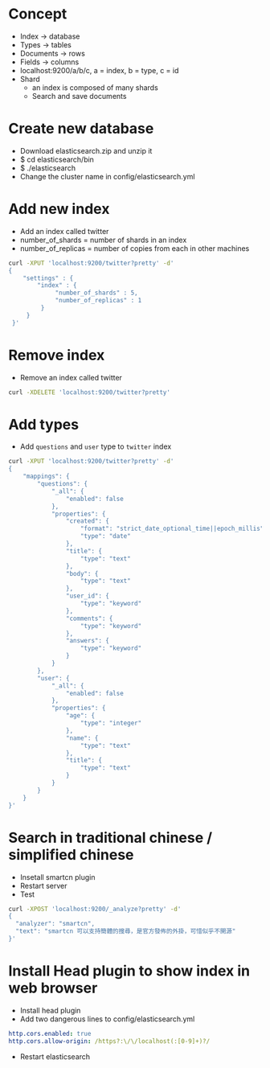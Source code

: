 Concept
=====
* Index -> database
* Types -> tables
* Documents -> rows
* Fields -> columns
* localhost:9200/a/b/c, a = index, b = type, c = id
* Shard
    * an index is composed of many shards
    * Search and save documents

Create new database
=====
* Download elasticsearch.zip and unzip it
* $ cd elasticsearch/bin
* $ ./elasticsearch
* Change the cluster name in config/elasticsearch.yml

Add new index
=====
* Add an index called twitter
* number\_of\_shards = number of shards in an index
* number\_of\_replicas = number of copies from each in other machines
```sh
curl -XPUT 'localhost:9200/twitter?pretty' -d'
{
    "settings" : {
        "index" : {
             "number_of_shards" : 5,
             "number_of_replicas" : 1
         }
     }
 }'
```

Remove index
=====
* Remove an index called twitter
```sh
curl -XDELETE 'localhost:9200/twitter?pretty'
```

Add types
=====
* Add `questions` and `user` type to `twitter` index
```sh
curl -XPUT 'localhost:9200/twitter?pretty' -d'
{
    "mappings": {
        "questions": {
            "_all": {
                "enabled": false
            },
            "properties": {
                "created": {
                    "format": "strict_date_optional_time||epoch_millis",
                    "type": "date"
                },
                "title": {
                    "type": "text"
                },
                "body": {
                    "type": "text"
                },
                "user_id": {
                    "type": "keyword"
                },
                "comments": {
                    "type": "keyword"
                },
                "answers": {
                    "type": "keyword"
                }
            }
        },
        "user": {
            "_all": {
                "enabled": false
            },
            "properties": {
                "age": {
                    "type": "integer"
                },
                "name": {
                    "type": "text"
                },
                "title": {
                    "type": "text"
                }
            }
        }
    }
}'
```

Search in traditional chinese / simplified chinese
=====
* Insetall smartcn plugin
* Restart server
* Test
```sh
curl -XPOST 'localhost:9200/_analyze?pretty' -d'
{
  "analyzer": "smartcn",
  "text": "smartcn 可以支持簡體的搜尋，是官方發佈的外掛，可惜似乎不開源"
}'
```

Install Head plugin to show index in web browser
=====
* Install head plugin
* Add two dangerous lines to config/elasticsearch.yml
```yaml
http.cors.enabled: true
http.cors.allow-origin: /https?:\/\/localhost(:[0-9]+)?/
```
* Restart elasticsearch
